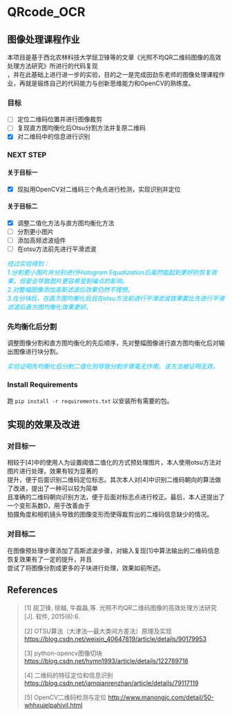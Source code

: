 # QRcode_OCR
## 图像处理课程作业
本项目是基于西北农林科技大学屈卫锋等的文章《光照不均QR二维码图像的高效处理方法研究》所进行的代码复现
<br>，并在此基础上进行进一步的实验，目的之一是完成田劲东老师的图像处理课程作业，再就是锻炼自己的代码能力与创新思维能力和OpenCV的熟练度。
### 目标

- [ ] 定位二维码位置并进行图像裁剪
- [ ] 复现直方图均衡化后Otsu分割方法并复原二维码
- [x] 对二维码中的信息进行识别

### NEXT STEP
#### 关于目标一
- [x] 现拟用OpenCV对二维码三个角点进行检测，实现识别并定位
#### 关于目标二
- [x] 调整二值化方法与直方图均衡化方法
- [ ] 分割更小图片
- [ ] 添加高频滤波组件
- [ ] 在otsu方法前先进行平滑滤波

<font color=DeepSkyBlue>*经过实验得到：
<br>1.分割更小图片并分别进行Histogram Equalization后虽然能起到更好的恢复效果，但是会导致图片更容易受到噪点的影响。
<br>2.对整幅图像添加高斯滤波后效果仍然不理想。
<br>3.在分块后，在直方图均衡化后且在otsu方法前进行平滑滤波效果要比先进行平滑滤波后直方图均衡化效果更好。*
</font>

### 先均衡化后分割
调整图像分割和直方图均衡化的先后顺序，先对整幅图像进行直方图均衡化后对输出图像进行块分割。

<font color=DeepSkyBlue>*实验证明先均衡化后分割二值化则导致分割步骤毫无作用，该方法被证明无效。*</font>

### Install Requirements
跑 `pip install -r requirements.txt` 以安装所有需要的包。

## 实现的效果及改进
### 对目标一
相较于[4]中的使用人为设置阈值二值化的方式预处理图片，本人使用otsu方法对图片进行处理，效果有较为显著的
<br>提升，便于后面识别二维码定位标志。其次本人对[4]中识别二维码朝向的算法做了改进，提出了一种可以较为简单
<br>且准确的二维码朝向识别方法，便于后面对标志点进行校正。最后，本人还提出了一个变形系数D，用于改善由于
<br>拍摄角度和相机镜头导致的图像变形而使得裁剪出的二维码信息缺少的情况。
### 对目标二
在图像预处理步骤添加了高斯滤波步骤，对输入复现[1]中算法输出的二维码信息恢复效果有了一定的提升，并且
<br>尝试了将图像分割成更多的子块进行处理，效果如前所述。

## References
> [1] 屈卫锋, 徐越, 牛磊磊,等. 光照不均QR二维码图像的高效处理方法研究[J]. 软件, 2015(6):6.
> 
> [2] OTSU算法（大津法—最大类间方差法）原理及实现 https://blog.csdn.net/weixin_40647819/article/details/90179953
>
> [3] python-opencv图像切块 https://blog.csdn.net/hymn1993/article/details/122789718
> 
> [4] 二维码的特征定位和信息识别 https://blog.csdn.net/iamqianrenzhan/article/details/79117119
> 
> [5] OpenCV二维码检测与定位 http://www.manongjc.com/detail/50-whhxujelpahjvil.html
